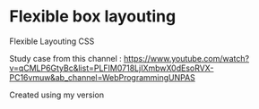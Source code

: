 # Flexible box layouting
Flexible Layouting CSS

Study case from this channel : https://www.youtube.com/watch?v=qCMLP6GtyBc&list=PLFIM0718LjIXmbwX0dEsoRVX-PC16vmuw&ab_channel=WebProgrammingUNPAS

Created using my version
